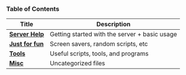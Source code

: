 ### Table of Contents

| Title                  | Description                                   |
|------------------------|-----------------------------------------------|
| **[Server Help][1]**   | Getting started with the server + basic usage |
| **[Just for fun][2]**  | Screen savers, random scripts, etc            |
| **[Tools][3]**         | Useful scripts, tools, and programs           |
| **[Misc][4]**          | Uncategorized files                           |

[1]: /help
[2]: /fun
[3]: /tools
[4]: /misc

